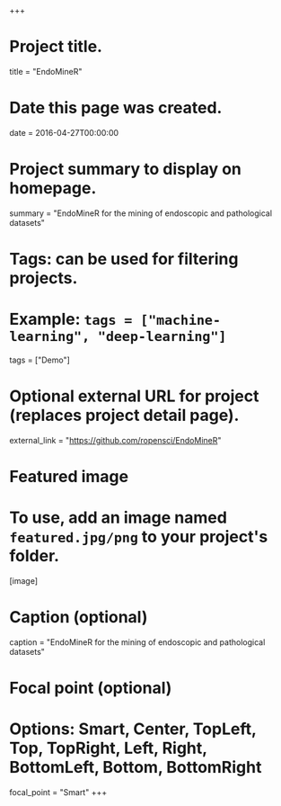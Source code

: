 +++
# Project title.
title = "EndoMineR"

# Date this page was created.
date = 2016-04-27T00:00:00

# Project summary to display on homepage.
summary = "EndoMineR for the mining of endoscopic and pathological datasets"

# Tags: can be used for filtering projects.
# Example: `tags = ["machine-learning", "deep-learning"]`
tags = ["Demo"]

# Optional external URL for project (replaces project detail page).
external_link = "https://github.com/ropensci/EndoMineR"

# Featured image
# To use, add an image named `featured.jpg/png` to your project's folder. 
[image]
  # Caption (optional)
  caption = "EndoMineR for the mining of endoscopic and pathological datasets"

  # Focal point (optional)
  # Options: Smart, Center, TopLeft, Top, TopRight, Left, Right, BottomLeft, Bottom, BottomRight
  focal_point = "Smart"
+++
